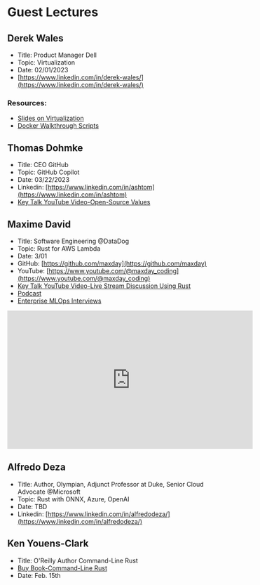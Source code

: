 # Guest Lectures

## Derek Wales

* Title:  Product Manager Dell
* Topic:  Virtualization
* Date:  02/01/2023
* [https://www.linkedin.com/in/derek-wales/](https://www.linkedin.com/in/derek-wales/)

### Resources: 

* [Slides on Virtualization](https://docs.google.com/presentation/d/1Y0sD-RQkeGQy3BwHOKOVj9KzQ4KqtlgA/edit?usp=share_link&ouid=114367115509726512575&rtpof=true&sd=true)
* [Docker Walkthrough Scripts](https://docs.google.com/document/d/1uY227Fq1fZeQtyqc1x5Ecjym2Jx4Wa8M/edit?usp=sharing&ouid=114367115509726512575&rtpof=true&sd=true)


## Thomas Dohmke

* Title:  CEO GitHub
* Topic:  GitHub Copilot
* Date: 03/22/2023
* Linkedin: [https://www.linkedin.com/in/ashtom](https://www.linkedin.com/in/ashtom)
* [Key Talk YouTube Video-Open-Source Values](https://www.youtube.com/watch?v=cdbsg1iIoQ4)

## Maxime David

* Title:  Software Engineering @DataDog
* Topic: Rust for AWS Lambda
* Date: 3/01
* GitHub:  [https://github.com/maxday](https://github.com/maxday)
* YouTube: [https://www.youtube.com/@maxday_coding](https://www.youtube.com/@maxday_coding)
* [Key Talk YouTube Video-Live Stream Discussion Using Rust](https://youtube.com/live/IZclXw4c3Vc)
* [Podcast](https://podcast.paiml.com/episodes/maxime-david-serverless-with-rust)
* [Enterprise MLOps Interviews](https://learning.oreilly.com/videos/enterprise-mlops-interviews/08012022VIDEOPAIML/)

<iframe width="560" height="315" src="https://www.youtube.com/embed/IZclXw4c3Vc" title="YouTube video player" frameborder="0" allow="accelerometer; autoplay; clipboard-write; encrypted-media; gyroscope; picture-in-picture; web-share" allowfullscreen></iframe>


## Alfredo Deza

* Title:  Author, Olympian, Adjunct Professor at Duke, Senior Cloud Advocate @Microsoft
* Topic: Rust with ONNX, Azure, OpenAI
* Date: TBD
* Linkedin: [https://www.linkedin.com/in/alfredodeza/](https://www.linkedin.com/in/alfredodeza/)

## Ken Youens-Clark

* Title:  O'Reilly Author Command-Line Rust
* [Buy Book-Command-Line Rust](https://www.amazon.com/Command-Line-Rust-Project-Based-Primer-Writing/dp/1098109430)
* Date: Feb. 15th